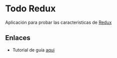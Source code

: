 # Todo Redux

Aplicación para probar las caracteristicas de [Redux](https://es.redux.js.org/) 

## Enlaces

- Tutorial de guía [aqui](https://www.youtube.com/playlist?list=PL33bS175Qm6eKgcOtuMp87FvTHNnZHx6P)
